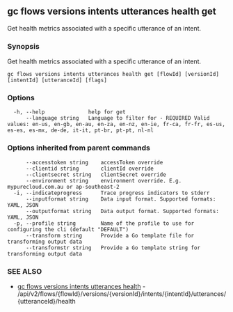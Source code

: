 ## gc flows versions intents utterances health get

Get health metrics associated with a specific utterance of an intent.

### Synopsis

Get health metrics associated with a specific utterance of an intent.

```
gc flows versions intents utterances health get [flowId] [versionId] [intentId] [utteranceId] [flags]
```

### Options

```
  -h, --help              help for get
      --language string   Language to filter for - REQUIRED Valid values: en-us, en-gb, en-au, en-za, en-nz, en-ie, fr-ca, fr-fr, es-us, es-es, es-mx, de-de, it-it, pt-br, pt-pt, nl-nl
```

### Options inherited from parent commands

```
      --accesstoken string    accessToken override
      --clientid string       clientId override
      --clientsecret string   clientSecret override
      --environment string    environment override. E.g. mypurecloud.com.au or ap-southeast-2
  -i, --indicateprogress      Trace progress indicators to stderr
      --inputformat string    Data input format. Supported formats: YAML, JSON
      --outputformat string   Data output format. Supported formats: YAML, JSON
  -p, --profile string        Name of the profile to use for configuring the cli (default "DEFAULT")
      --transform string      Provide a Go template file for transforming output data
      --transformstr string   Provide a Go template string for transforming output data
```

### SEE ALSO

* [gc flows versions intents utterances health](gc_flows_versions_intents_utterances_health.html)	 - /api/v2/flows/{flowId}/versions/{versionId}/intents/{intentId}/utterances/{utteranceId}/health


